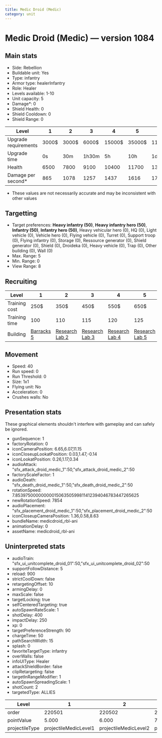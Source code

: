 ```yaml
---
title: Medic Droid (Medic)
category: unit
---
```


# Medic Droid (Medic) — version 1084

## Main stats

  * Side: Rebellion
  * Buildable unit: Yes
  * Type: infantry
  * Armor type: healerInfantry
  * Role: Healer
  * Levels available: 1-10
  * Unit capacity: 5
  * Damage*: 0
  * Shield Health: 0
  * Shield Cooldown: 0
  * Shield Range: 0

|Level               |1    |2    |3    |4     |5     |6      |7      |8      |9       |10      |
|--------------------|-----|-----|-----|------|------|-------|-------|-------|--------|--------|
|Upgrade requirements|3000$|3000$|6000$|15000$|35000$|115000$|175000$|350000$|1000000$|2000000$|
|Upgrade time        |0s   |30m  |1h30m|5h    |10h   |1d12h  |2d12h  |4d     |6d      |1w2d    |
|Health              |6500 |7800 |9100 |10400 |11700 |13000  |14300  |15600  |16900   |19500   |
|Damage per second*  |865  |1078 |1257 |1437  |1616  |1795   |1976   |2155   |2334    |2693    |

* These values are not necessarily accurate and may be inconsistent with other values

## Targetting

  * Target preferences: **Heavy infantry (50)**, **Heavy infantry hero (50)**, **Infantry (50)**, **Infantry hero (50)**, Heavy vehicular hero (0), HQ (0), Light vehicle (0), Vehicle hero (0), Flying vehicle (0), Turret (0), Support troop (0), Flying infantry (0), Storage (0), Ressource generator (0), Shield generator (0), Shield (0), Droideka (0), Heavy vehicle (0), Trap (0), Other building (0), Wall (0)
  * Max. Range: 5
  * Min. Range: 0
  * View Range: 8

## Recruiting

|Level        |1                               |2                                     |3                                     |4                                     |5                                     |6                                     |7                                     |8                                     |9                                     |10                                     |
|-------------|--------------------------------|--------------------------------------|--------------------------------------|--------------------------------------|--------------------------------------|--------------------------------------|--------------------------------------|--------------------------------------|--------------------------------------|---------------------------------------|
|Training cost|250$                            |350$                                  |450$                                  |550$                                  |650$                                  |750$                                  |850$                                  |1000$                                 |1050$                                 |1150$                                  |
|Training time|100                             |110                                   |115                                   |120                                   |125                                   |130                                   |135                                   |140                                   |145                                   |150                                    |
|Building     |[Barracks 5](rebelBarracks.html)|[Research Lab 2](rebelOffenseLab.html)|[Research Lab 3](rebelOffenseLab.html)|[Research Lab 4](rebelOffenseLab.html)|[Research Lab 5](rebelOffenseLab.html)|[Research Lab 6](rebelOffenseLab.html)|[Research Lab 7](rebelOffenseLab.html)|[Research Lab 8](rebelOffenseLab.html)|[Research Lab 9](rebelOffenseLab.html)|[Research Lab 10](rebelOffenseLab.html)|

## Movement

  * Speed: 40
  * Run speed: 0
  * Run Threshold: 0
  * Size: 1x1
  * Flying unit: No
  * Acceleration: 0
  * Crushes walls: No

## Presentation stats

These graphical elements shouldn't interfere with gameplay and can safely be ignored.

  * gunSequence: 1
  * factoryRotation: 0
  * iconCameraPosition: 6.65,6.07,11.15
  * iconCloseupLookatPosition: 0.03,1.47,-0.14
  * iconLookatPosition: 0.26,1.17,0.34
  * audioAttack: "sfx_attack_droid_medic_1":50,"sfx_attack_droid_medic_2":50
  * factoryScaleFactor: 1
  * audioDeath: "sfx_death_droid_medic_1":50,"sfx_death_droid_medic_2":50
  * rotationSpeed: 7.8539750000000001506350599811412394046783447265625
  * newRotationSpeed: 7854
  * audioPlacement: "sfx_placement_droid_medic_1":50,"sfx_placement_droid_medic_2":50
  * iconCloseupCameraPosition: 1.36,0.58,8.63
  * bundleName: medicdroid_rbl-ani
  * animationDelay: 0
  * assetName: medicdroid_rbl-ani

## Uninterpreted stats

  * audioTrain: "sfx_ui_unitcomplete_droid_01":50,"sfx_ui_unitcomplete_droid_02":50
  * supportFollowDistance: 5
  * reload: 900
  * strictCoolDown: false
  * retargetingOffset: 10
  * armingDelay: 0
  * maxScale: false
  * targetLocking: true
  * selfCenteredTargeting: true
  * autoSpawnRateScale: 1
  * shotDelay: 400
  * impactDelay: 250
  * xp: 0
  * targetPreferenceStrength: 90
  * chargeTime: 50
  * pathSearchWidth: 15
  * splash: 0
  * favoriteTargetType: infantry
  * overWalls: false
  * infoUIType: Healer
  * attackShieldBorder: false
  * clipRetargeting: false
  * targetInRangeModifier: 1
  * autoSpawnSpreadingScale: 1
  * shotCount: 2
  * targetedType: ALLIES

|Level         |1                    |2                    |3                    |4                    |5                    |6                    |7                    |8                    |9                    |10                    |
|--------------|---------------------|---------------------|---------------------|---------------------|---------------------|---------------------|---------------------|---------------------|---------------------|----------------------|
|order         |220501               |220502               |220503               |220504               |220505               |220506               |220507               |220508               |220509               |220510                |
|pointValue    |5.000                |6.000                |7.000                |8.000                |9.000                |10.000               |11.000               |12.000               |13.000               |15.000                |
|projectileType|projectileMedicLevel1|projectileMedicLevel2|projectileMedicLevel3|projectileMedicLevel4|projectileMedicLevel5|projectileMedicLevel6|projectileMedicLevel7|projectileMedicLevel8|projectileMedicLevel9|projectileMedicLevel10|

